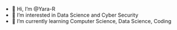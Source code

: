 - 👋 Hi, I’m @Yara-R
- 👀 I’m interested in Data Science and Cyber Security
- 🌱 I’m currently learning Computer Science, Data Science, Coding
